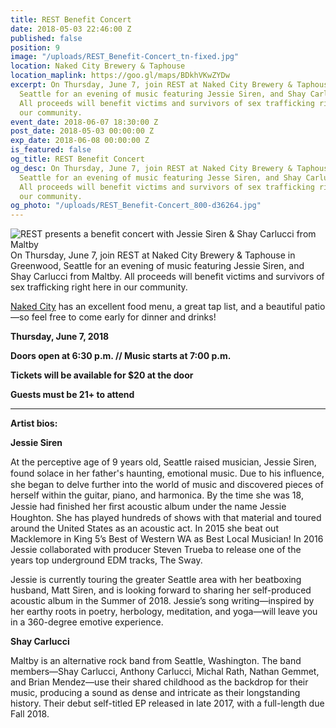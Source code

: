 ```yaml
---
title: REST Benefit Concert
date: 2018-05-03 22:46:00 Z
published: false
position: 9
image: "/uploads/REST_Benefit-Concert_tn-fixed.jpg"
location: Naked City Brewery & Taphouse
location_maplink: https://goo.gl/maps/BDkhVKwZYDw
excerpt: On Thursday, June 7, join REST at Naked City Brewery & Taphouse in Greenwood,
  Seattle for an evening of music featuring Jessie Siren, and Shay Carlucci from Maltby.
  All proceeds will benefit victims and survivors of sex trafficking right here in
  our community.
event_date: 2018-06-07 18:30:00 Z
post_date: 2018-05-03 00:00:00 Z
exp_date: 2018-06-08 00:00:00 Z
is_featured: false
og_title: REST Benefit Concert
og_desc: On Thursday, June 7, join REST at Naked City Brewery & Taphouse in Greenwood,
  Seattle for an evening of music featuring Jesse Siren, and Shay Carlucci from Maltby.
  All proceeds will benefit victims and survivors of sex trafficking right here in
  our community.
og_photo: "/uploads/REST_Benefit-Concert_800-d36264.jpg"
---
```


![REST presents a benefit concert with Jessie Siren & Shay Carlucci from Maltby](/uploads/REST_Benefit-Concert_800-d36264.jpg)
On Thursday, June 7, join REST at Naked City Brewery & Taphouse in Greenwood, Seattle for an evening of music featuring Jessie Siren, and Shay Carlucci from Maltby. All proceeds will benefit victims and survivors of sex trafficking right here in our community.

[Naked City](https://drink.nakedcity.beer/) has an excellent food menu, a great tap list, and a beautiful patio—so feel free to come early for dinner and drinks!

**Thursday, June 7, 2018**

**Doors open at 6:30 p.m. // Music starts at 7:00 p.m.**

**Tickets will be available for $20 at the door**

**Guests must be 21+ to attend**

---

**Artist bios:**

**Jessie Siren**

At the perceptive age of 9 years old, Seattle raised musician, Jessie Siren, found solace in her father's haunting, emotional music. Due to his inﬂuence, she began to delve further into the world of music and discovered pieces of herself within the guitar, piano, and harmonica. By the time she was 18, Jessie had ﬁnished her ﬁrst acoustic album under the name Jessie Houghton. She has played hundreds of shows with that material and toured around the United States as an acoustic act. In 2015 she beat out Macklemore in King 5’s Best of Western WA as Best Local Musician! In 2016 Jessie collaborated with producer Steven Trueba to release one of the years top underground EDM tracks, The Sway.

Jessie is currently touring the greater Seattle area with her beatboxing husband, Matt Siren, and is looking forward to sharing her self-produced acoustic album in the Summer of 2018. Jessie’s song writing—inspired by her earthy roots in poetry, herbology, meditation, and yoga—will leave you in a 360-degree emotive experience.

**Shay Carlucci**

Maltby is an alternative rock band from Seattle, Washington. The band members—Shay Carlucci, Anthony Carlucci, Michal Rath, Nathan Gemmet, and Brian Mendez—use their shared childhood as the backdrop for their music, producing a sound as dense and intricate as their longstanding history. Their debut self-titled EP released in late 2017, with a full-length due Fall 2018.